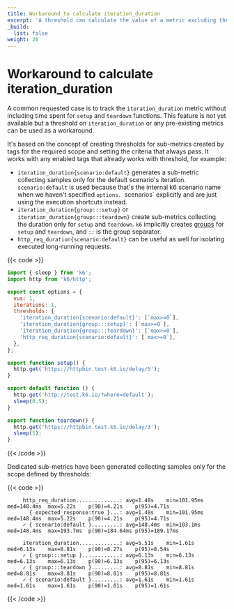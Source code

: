 ```yaml
---
title: Workaround to calculate iteration_duration
excerpt: 'A threshold can calculate the value of a metric excluding the results of the setup and teardown functions'
_build:
  list: false
weight: 20
---
```


# Workaround to calculate iteration_duration

A common requested case is to track the `iteration_duration` metric without including time spent for `setup` and `teardown` functions.
This feature is not yet available but a threshold on `iteration_duration` or any pre-existing metrics can be used as a workaround.

It's based on the concept of creating thresholds for sub-metrics created by tags for the required scope and setting the criteria that always pass. It works with any enabled tags that already works with threshold, for example:

- `iteration_duration{scenario:default}` generates a sub-metric collecting samples only for the default scenario's iteration. `scenario:default` is used because that's the internal k6 scenario name when we haven't specified `options. `scenarios` explicitly and are just using the execution shortcuts instead.
- `iteration_duration{group:::setup}` or `iteration_duration{group:::teardown}` create sub-metrics collecting the duration only for `setup` and `teardown`. `k6` implicitly creates [groups](/docs/k6/<K6_VERSION>/using-k6/tags-and-groups#groups) for `setup` and `teardown`, and `::` is the group separator.
- `http_req_duration{scenario:default}` can be useful as well for isolating executed long-running requests.

{{< code >}}

```javascript
import { sleep } from 'k6';
import http from 'k6/http';

export const options = {
  vus: 1,
  iterations: 1,
  thresholds: {
    'iteration_duration{scenario:default}': [`max>=0`],
    'iteration_duration{group:::setup}': [`max>=0`],
    'iteration_duration{group:::teardown}': [`max>=0`],
    'http_req_duration{scenario:default}': [`max>=0`],
  },
};

export function setup() {
  http.get('https://httpbin.test.k6.io/delay/5');
}

export default function () {
  http.get('http://test.k6.io/?where=default');
  sleep(0.5);
}

export function teardown() {
  http.get('https://httpbin.test.k6.io/delay/3');
  sleep(5);
}
```

{{< /code >}}

Dedicated sub-metrics have been generated collecting samples only for the scope defined by thresholds:

{{< code >}}

```
     http_req_duration..............: avg=1.48s    min=101.95ms med=148.4ms  max=5.22s    p(90)=4.21s    p(95)=4.71s
       { expected_response:true }...: avg=1.48s    min=101.95ms med=148.4ms  max=5.22s    p(90)=4.21s    p(95)=4.71s
     ✓ { scenario:default }.........: avg=148.4ms  min=103.1ms  med=148.4ms  max=193.7ms  p(90)=184.64ms p(95)=189.17ms

     iteration_duration.............: avg=5.51s    min=1.61s    med=6.13s    max=8.81s    p(90)=8.27s    p(95)=8.54s
     ✓ { group:::setup }............: avg=6.13s    min=6.13s    med=6.13s    max=6.13s    p(90)=6.13s    p(95)=6.13s
     ✓ { group:::teardown }.........: avg=8.81s    min=8.81s    med=8.81s    max=8.81s    p(90)=8.81s    p(95)=8.81s
     ✓ { scenario:default }.........: avg=1.61s    min=1.61s    med=1.61s    max=1.61s    p(90)=1.61s    p(95)=1.61s
```

{{< /code >}}
